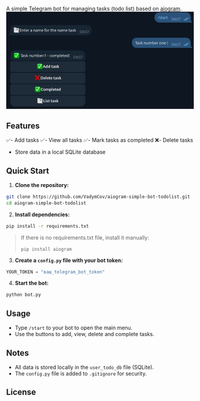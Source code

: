 A simple Telegram bot for managing tasks (todo list) based on [aiogram](https://github.com/aiogram/aiogram).
![List of menu buttons (their labels and order)](image/todo_bot.jpg)

## Features

✅- Add tasks
✅- View all tasks
✅- Mark tasks as completed
❌- Delete tasks
- Store data in a local SQLite database

## Quick Start

1. **Clone the repository:**
```bash
git clone https://github.com/VadymCov/aiogram-simple-bot-todolist.git
cd aiogram-simple-bot-todolist
```

2. **Install dependencies:**
```bash
pip install -r requirements.txt
```
> If there is no requirements.txt file, install it manually:
> ```
> pip install aiogram
> ```

3. **Create a `config.py` file with your bot token:**
```python
YOUR_TOKEN = "ваш_telegram_bot_token"
```

4. **Start the bot:**
```bash
python bot.py
```

## Usage

- Type `/start` to your bot to open the main menu.
- Use the buttons to add, view, delete and complete tasks.

## Notes

- All data is stored locally in the `user_todo_db` file (SQLite).
- The `config.py` file is added to `.gitignore` for security.

## License